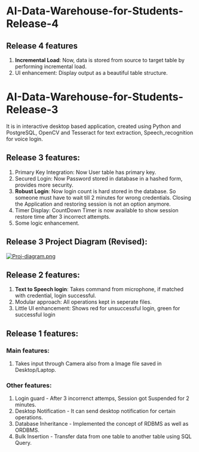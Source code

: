 # AI-Data-Warehouse-for-Students-Release-4

## Release 4 features

  1. **Incremental Load**: Now, data is stored from source to target table by performing incremental load.
  2. UI enhancement: Display output as a beautiful table structure.

# AI-Data-Warehouse-for-Students-Release-3

It is in interactive desktop based application, created using Python and PostgreSQL, OpenCV and Tesseract for text extraction, Speech_recognition for voice login.

## Release 3 features:
   
   1. Primary Key Integration: Now User table has primary key.
   2. Secured Login:           Now Password stored in database in a hashed form, provides more security.
   3. **Robust Login**:            Now login count is hard stored in the database. So someone must have to wait till 2 minutes for wrong credentials. Closing the Application and restoring session is not an option anymore.
   4. Timer Display:           CountDown Timer is now available to show session restore time after 3 incorrect attempts.
   5. Some logic enhancement.

## Release 3 Project Diagram (Revised):
[![Proj-diagram.png](https://i.postimg.cc/Kz9shHPH/Proj-diagram.png)](https://postimg.cc/0MwCpZHY)

## Release 2 features:
   
   1. **Text to Speech login**: Takes command from microphone, if matched with credential, login successful.
   2. Modular approach:     All operations kept in seperate files.
   3. Little UI enhancement: Shows red for unsuccessful login, green for successful login
   
## Release 1 features:

### Main features:

1. Takes input through Camera also from a Image file saved in Desktop/Laptop.

### Other features:

1. Login guard - After 3 incorrenct attemps, Session got Suspended for 2 minutes.                  
2. Desktop Notification - It can send desktop notification for certain operations.                  
3. Database Inheritance - Implemented the concept of RDBMS as well as ORDBMS.                  
4. Bulk Insertion - Transfer data from one table to another table using SQL Query.
